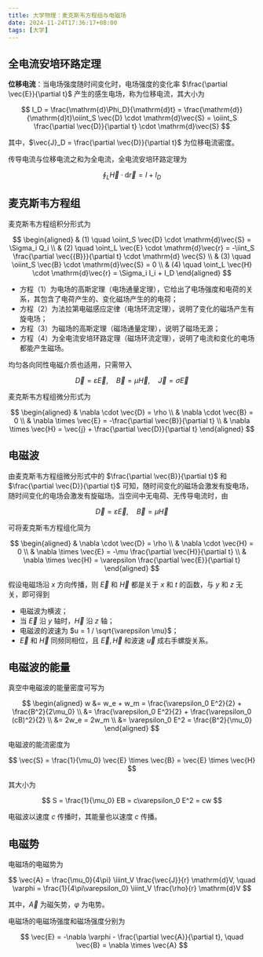 ```yaml
---
title: 大学物理：麦克斯韦方程组与电磁场
date: 2024-11-24T17:36:17+08:00
tags: [大学]
---
```


## 全电流安培环路定理

**位移电流**：当电场强度随时间变化时，电场强度的变化率 $\frac{\partial \vec{E}}{\partial t}$ 产生的感生电场，称为位移电流，其大小为

$$
I_D = \frac{\mathrm{d}\Phi_D}{\mathrm{d}t} = \frac{\mathrm{d}}{\mathrm{d}t}\oiint_S \vec{D} \cdot \mathrm{d}\vec{S} = \oiint_S \frac{\partial \vec{D}}{\partial t} \cdot \mathrm{d}\vec{S}
$$

其中，$\vec{J}_D = \frac{\partial \vec{D}}{\partial t}$ 为位移电流密度。

传导电流与位移电流之和为全电流，全电流安培环路定理为

$$
\oint_L \vec{H} \cdot \mathrm{d}\vec{r} = I + I_D
$$

## 麦克斯韦方程组

麦克斯韦方程组积分形式为

$$
\begin{aligned}
& (1) \quad \oiint_S \vec{D} \cdot \mathrm{d}\vec{S} = \Sigma_i Q_i \\
& (2) \quad \oint_L \vec{E} \cdot \mathrm{d}\vec{r} = -\iint_S \frac{\partial \vec{{B}}}{\partial t} \cdot \mathrm{d} \vec{S} \\
& (3) \quad \oiint_S \vec{B} \cdot \mathrm{d}\vec{S} = 0 \\
& (4) \quad \oint_L \vec{H} \cdot \mathrm{d}\vec{r} = \Sigma_i I_i + I_D
\end{aligned}
$$

- 方程（1）为电场的高斯定理（电场通量定理），它给出了电场强度和电荷的关系，其包含了电荷产生的、变化磁场产生的的电荷；
- 方程（2）为法拉第电磁感应定律（电场环流定理），说明了变化的磁场产生有旋电场；
- 方程（3）为磁场的高斯定理（磁场通量定理），说明了磁场无源；
- 方程（4）为全电流安培环路定理（磁场环流定理），说明了电流和变化的电场都能产生磁场。

均匀各向同性电磁介质也适用，只需带入

$$
\vec{D} = \varepsilon \vec{E}, \quad \vec{B} = \mu \vec{H}, \quad \vec{J} = \sigma \vec{E}
$$

麦克斯韦方程组微分形式为

$$
\begin{aligned}
& \nabla \cdot \vec{D} = \rho \\
& \nabla \cdot \vec{B} = 0 \\
& \nabla \times \vec{E} = -\frac{\partial \vec{B}}{\partial t} \\
& \nabla \times \vec{H} = \vec{j} + \frac{\partial \vec{D}}{\partial t}
\end{aligned}
$$

## 电磁波

由麦克斯韦方程组微分形式中的 $\frac{\partial \vec{B}}{\partial t}$ 和 $\frac{\partial \vec{D}}{\partial t}$ 可知，随时间变化的磁场会激发有旋电场，随时间变化的电场会激发有旋磁场。当空间中无电荷、无传导电流时，由

$$
\vec{D} = \varepsilon \vec{E}, \quad \vec{B} = \mu \vec{H}
$$

可将麦克斯韦方程组化简为

$$
\begin{aligned}
& \nabla \cdot \vec{D} = \rho \\
& \nabla \cdot \vec{H} = 0 \\
& \nabla \times \vec{E} = -\mu \frac{\partial \vec{H}}{\partial t} \\
& \nabla \times \vec{H} = \varepsilon \frac{\partial \vec{E}}{\partial t}
\end{aligned}
$$

假设电磁场沿 $x$ 方向传播，则 $\vec{E}$ 和 $\vec{H}$ 都是关于 $x$ 和 $t$ 的函数，与 $y$ 和 $z$ 无关，即可得到

- 电磁波为横波；
- 当 $\vec{E}$ 沿 $y$ 轴时，$\vec{H}$ 沿 $z$ 轴；
- 电磁波的波速为 $u = 1 / \sqrt{\varepsilon \mu}$；
- $\vec{E}$ 和 $\vec{H}$ 同频同相位，且 $\vec{E}, \vec{H}$ 和波速 $\vec{u}$ 成右手螺旋关系。

## 电磁波的能量

真空中电磁波的能量密度可写为

$$
\begin{aligned}
w &= w_e + w_m = \frac{\varepsilon_0 E^2}{2} + \frac{B^2}{2\mu_0} \\
&= \frac{\varepsilon_0 E^2}{2} + \frac{\varepsilon_0 (cB)^2}{2} \\
&= 2w_e = 2w_m \\
&= \varepsilon_0 E^2 = \frac{B^2}{\mu_0}
\end{aligned}
$$

电磁波的能流密度为

$$
\vec{S} = \frac{1}{\mu_0} \vec{E} \times \vec{B} = \vec{E} \times \vec{H}
$$

其大小为

$$
S = \frac{1}{\mu_0} EB = c\varepsilon_0 E^2 = cw
$$

电磁波以速度 $c$ 传播时，其能量也以速度 $c$ 传播。

## 电磁势

电磁场的电磁势为

$$
\vec{A} = \frac{\mu_0}{4\pi} \iiint_V \frac{\vec{J}}{r} \mathrm{d}V, \quad \varphi = \frac{1}{4\pi\varepsilon_0} \iiint_V \frac{\rho}{r} \mathrm{d}V
$$

其中，$\vec{A}$ 为磁矢势，$\varphi$ 为电势。

电磁场的电磁场强度和磁场强度分别为

$$
\vec{E} = -\nabla \varphi - \frac{\partial \vec{A}}{\partial t}, \quad \vec{B} = \nabla \times \vec{A}
$$
